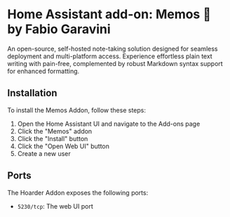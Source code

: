 # Home Assistant add-on: Memos 🦜 by Fabio Garavini

An open-source, self-hosted note-taking solution designed for seamless deployment and multi-platform access. Experience effortless plain text writing with pain-free, complemented by robust Markdown syntax support for enhanced formatting.

## Installation

To install the Memos Addon, follow these steps:

1. Open the Home Assistant UI and navigate to the Add-ons page
1. Click the "Memos" addon
1. Click the "Install" button
1. Click the "Open Web UI" button
1. Create a new user

## Ports

The Hoarder Addon exposes the following ports:

- `5230/tcp`: The web UI port
